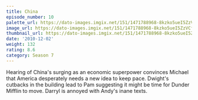 ```yaml
---
title: China
episode_number: 10
palette_url: https://dato-images.imgix.net/151/1471788968-8kzko5ueI5ZzVCffkYEng5Fe5M.jpg?ixlib=rb-1.1.0&ch=DPR%2CWidth&auto=enhance&palette=json
image_url: https://dato-images.imgix.net/151/1471788968-8kzko5ueI5ZzVCffkYEng5Fe5M.jpg?ixlib=rb-1.1.0&ch=DPR%2CWidth&auto=compress%2Cformat&w=500
thumbnail_url: https://dato-images.imgix.net/151/1471788968-8kzko5ueI5ZzVCffkYEng5Fe5M.jpg?ixlib=rb-1.1.0&ch=DPR%2CWidth&auto=enhance&w=500&h=280&fit=crop&fm=jpg
date: '2010-12-02'
weight: 132
rating: 8.6
category: Season 7
---
```


Hearing of China's surging as an economic superpower convinces Michael that America desperately needs a new idea to keep pace. Dwight's cutbacks in the building lead to Pam suggesting it might be time for Dunder Mifflin to move. Darryl is annoyed with Andy's inane texts.